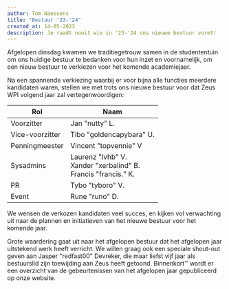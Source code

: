 ```yaml
---
author: Tom Naessens
title: "Bestuur '23-'24"
created_at: 14-05-2023
description: Je raadt nooit wie in '23-'24 ons nieuwe bestuur vormt!
---
```


Afgelopen dinsdag kwamen we traditiegetrouw samen in de studententuin om ons huidige bestuur te bedanken voor hun inzet en voornamelijk, om een nieuw bestuur te verkiezen voor het komende academiejaar.

Na een spannende verkiezing waarbij er voor bijna alle functies meerdere kandidaten waren, stellen we met trots ons nieuwe bestuur voor dat Zeus WPI volgend jaar zal vertegenwoordigen:

| Rol             	| Naam                                                                	      |
|-----------------	|---------------------------------------------------------------------------- |
| Voorzitter      	| Jan "nutty" L.                                               	              |
| Vice-voorzitter 	| Tibo "goldencapybara" U.                                                    |
| Penningmeester  	| Vincent "topvennie" V                                                       |
| Sysadmins       	| Laurenz "lvhb" V. <br /> Xander "xerbalind" B.<br /> Francis "francis." K.  |
| PR              	| Tybo "tyboro" V.                                                     	      |
| Event           	| Rune "runo" D.                                                       	      |

We wensen de verkozen kandidaten veel succes, en kijken vol verwachting uit naar de plannen en initiatieven van het nieuwe bestuur voor het komende jaar.

Grote waardering gaat uit naar het afgelopen bestuur dat het afgelopen jaar uitstekend werk heeft verricht. We willen graag ook een speciale shout-out geven aan Jasper "redfast00" Devreker, die maar liefst vijf jaar als bestuurslid zijn toewijding aan Zeus heeft getoond. 
Binnenkort™ wordt er een overzicht van de gebeurtenissen van het afgelopen jaar gepubliceerd op onze website.
